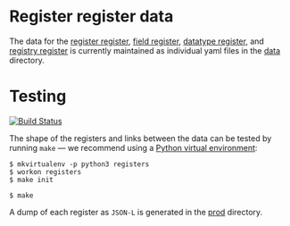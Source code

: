 # Register register data

The data for the
[register register](http://register.openregister.org),
[field register](http://field.openregister.org),
[datatype register](http://datatype.openregister.org),
and
[registry register](http://registry.openregister.org)
is currently maintained as individual yaml files in the [data](data/) directory.

# Testing

[![Build Status](https://travis-ci.org/openregister/registers.svg?branch=master)](https://travis-ci.org/openregister/registers)

The shape of the registers and links between the data can be tested by running `make`
— we recommend using a [Python virtual environment](http://virtualenvwrapper.readthedocs.org/en/latest/):

    $ mkvirtualenv -p python3 registers
    $ workon registers
    $ make init

    $ make

A dump of each register as `JSON-L` is generated in the [prod](prod) directory.
